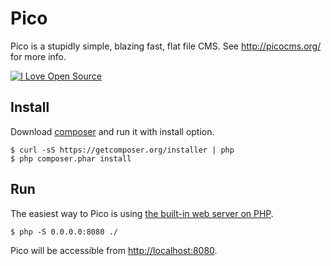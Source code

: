 Pico
====

Pico is a stupidly simple, blazing fast, flat file CMS. See http://picocms.org/ for more info.
<!--flippa verify-->
[![I Love Open Source](http://www.iloveopensource.io/images/logo-lightbg.png)](http://www.iloveopensource.io/projects/524c55dcca7964c617000756)

Install
-------

Download [composer](<https://getcomposer.org/>) and run it with install option.

    $ curl -sS https://getcomposer.org/installer | php
    $ php composer.phar install

Run
---

The easiest way to Pico is using [the built-in web server on PHP](<http://php.net/manual/en/features.commandline.webserver.php>).

    $ php -S 0.0.0.0:8080 ./

Pico will be accessible from <http://localhost:8080>.
